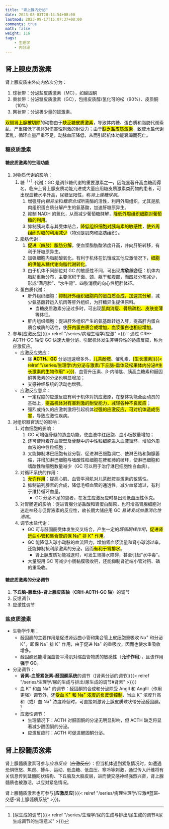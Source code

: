 ```yaml
---
title: "肾上腺内分泌"
date: 2023-08-03T20:14:54+08:00
lastmod: 2023-09-17T15:07:37+08:00
comments: true
math: false
weight: 116
tags:
    - 生理学
    - 内分泌
---
```


## 肾上腺皮质激素

肾上腺皮质由外向内依次分为：

1. 球状带：分泌盐皮质激素（MC），如醛固酮
2. 束状带：分泌糖皮质激素（GC），包括皮质醇/氢化可的松（90%）、皮质酮（10%）
3. 网状带：分泌极少量的雄激素。

<mark>双侧肾上腺被切除</mark>的动物由于<mark>缺乏糖皮质激素</mark>，导致体内糖、蛋白质和脂肪代谢紊乱，严重降低了机体对伤害性刺激的耐受力；由于<mark>缺乏盐皮质激素</mark>，致使水盐代谢紊乱，循环血量严重不足，动脉血压降低，从而引起机体功能衰竭而死亡。

### 糖皮质激素

#### 糖皮质激素的生理功能

1. 对物质代谢的影响：
    1. 糖<sup>（+）</sup>代谢：GC 是调节糖代谢的重要激素之一，因能显著升高血糖而得名，临床上肾上腺皮质功能亢进或大量应用糖皮质激素类药物的患者，可出现血糖水平升高，尿糖呈阳性，称*肾上腺糖尿病*。
        1. 增强肝内*糖异生*和*糖原合成*所需酶的活性，利用外周组织，尤其是肌肉组织蛋白质分解产生的氨基酸，加速肝糖原异生。
        2. 抑制 NADH 的氧化，从而减少葡萄糖酵解，<mark>降低外周组织细胞对葡萄糖的利用</mark>。
        3. 抑制胰岛素与其受体结合，<mark>降低组织细胞对胰岛素的敏感性</mark>，<mark>使外周组织对糖的利用减少</mark>（特别是肌肉和脂肪组织）。
    2. 脂肪代谢：
        1. <mark>促进（四肢）脂肪分解</mark>，使血浆脂肪酸浓度升高，并向肝脏转移，有利于肝糖原异生。
        2. 加强细胞内脂肪酸氧化，有利于机体在饥饿或其他应激情况下，<mark>细胞的供能从糖代谢向脂代谢转化</mark>。
        3. 由于机体不同部位对 GC 的敏感性不同，可出现**库欣综合征**：机体内脂肪重新分布，主要沉积于面、颈、躯干和腹部，而四肢分布减少，形成“满月脸”、“水牛背”、四肢消瘦的向心性肥胖体征。
    3. 蛋白质代谢：
        - 肝外组织细胞：<mark>抑制肝外组织细胞内的蛋白质合成，加速其分解</mark>，减少氨基酸转运入肌肉等肝外组织，为肝糖异生提供原料。
            - 当糖皮质激素分泌过多时，可出现<mark>肌肉消瘦、骨质疏松、皮肤变薄</mark>等体征。
        - 肝内组织细胞：促进肝外组织产生的氨基酸转运入肝，提高肝内蛋白质合成酶的活性，使<mark>肝内蛋白质合成增加，血浆蛋白也相应增加</mark>。
2. 参与[应激反应]({{< relref "/series/病理生理学/应激" >}})：通过 CRH-ACTH-GC 轴使 GC 快速大量分泌，引起机体发生非特异性的适应反应，称为应激反应。
    - 应激反应效应：
        - 除 <mark>**ACTH、GC**</mark> 分泌迅速增多外，<mark>儿茶酚胺</mark>、催乳素、<mark>[生长激素]({{< relref "/series/生理学/内分泌与激素/下丘脑-垂体及松果体内分泌#生长激素的生物作用" >}})</mark>、血管升压素、β-内啡肽、胰高血糖素和醛固酮等激素的分泌也明显增加；
        - 交感神经系统的活动也增强。
    - 应激反应意义：
        - 一定程度的应激反应有利于机体对抗应激原，在整体功能全面动员的基础上，<mark>提高机体对有害刺激的耐受能力，减轻各种不良反应</mark>；
        - 强烈或持久的应激刺激将引起机体<mark>过强的应激反应，可对机体造成伤害</mark>，导致应激性疾病。
3. 对组织器官活动的影响：
    1. 对血细胞的影响：
        1. GC 可增强骨髓的造血功能，使血液中红细胞、血小板数量增加；
        2. 还可使附着在血管壁及骨髓中的中性粒细胞进入血液循环，增加外周血液的中性粒细胞；
        3. 又能抑制淋巴细胞有丝分裂、促进淋巴细胞凋亡、使淋巴结和胸腺萎缩，并增加淋巴细胞与嗜酸性粒细胞在脾和肺的破坏，使淋巴细胞和嗜酸性粒细胞数量减少（GC 可以用于治疗淋巴细胞性白血病）。
    2. 对循环系统的作用：
        1. <mark>允许作用</mark>：提高心肌、血管平滑肌对儿茶酚胺类激素的敏感性。
        2. 抑制前列腺素的合成，降低毛细血管的通透性，减少血浆滤过，有利于维持循环血量。
            - GC 分泌不足的患者，在发生应激反应时易出现低血压性休克。
    3. 对胃肠道的影响：促进胃腺分泌盐酸和胃蛋白酶原，也可增高胃腺细胞对迷走神经与促胃液素的反应性，故长期大储应用 GC *易诱发或加重消化性溃疡*。
    4. 调节水盐代谢：
        - GC 可与醛固酮受体发生交叉结合，产生一定的*醛固酮样作用*，<mark>促进肾远曲小管和集合管的保 Na<sup>+</sup> 排 K<sup>+</sup> 作用</mark>。
        - GC 能降低入球小动脉的血流阻力，增加肾血浆流量和肾小球滤过率，还能抑制抗利尿激素的分泌，因而<mark>有利于肾排水</mark>。
            - 肾上腺皮质功能减退时，可发生肾排水障碍，甚至引起“水中毒”。
        - 大量服用 GC 可减少小肠黏膜吸收钙，还能抑制肾近端小管对钙、磷的重吸收。

#### 糖皮质激素的分泌调节

1. **下丘脑-腺垂体-肾上腺皮质轴**（**CRH-ACTH-GC 轴**）的调节
2. 反馈调节
3. 应激性调节

### 盐皮质激素

- 生物学作用：
    - 醛固酮的主要作用是促进肾远曲小管和集合管上皮细胞重吸收 Na<sup>+</sup> 和分泌 K<sup>+</sup>，即保 Na<sup>+</sup> 排 K<sup>+</sup> 作用，由于促进 Na<sup>+</sup> 的重吸收，因而也使水重吸收增多。
    - 醛固酮还能增强血管平滑肌对缩血管物质的敏感性（**允许作用**），且该作用**强于 GC**。
- 分泌调节：
    - **肾素-血管紧张素-醛固酮系统**的调节（[肾素分泌的调节]({{< relref "/series/生理学/尿的生成与排出/尿生成的调节#肾素" >}})）
    - 血 K<sup>+</sup> 和血 Na<sup>+</sup> 的调节：醛固酮的合成和分泌除受 AngⅡ 和 AngⅢ（作用更强）调节外，还<mark>受血 K<sup>+</sup> 和 Na<sup>+</sup> 浓度的负反馈控制</mark>，当血 K<sup>+</sup> 浓度升高和（或）血 Na<sup>+</sup> 浓度降低时，可直接刺激肾上腺皮质球状带分泌醛固酮。[^1]
    - 应激性调节：
        - 生理情况下：ACTH 对醛固酮的分泌无明显影响，但 ACTH 缺乏将显著减少醒固酮的分泌。
        - 应激反应时：ACTH 可促进醒固酮分泌。

[^1]: [尿生成的调节]({{< relref "/series/生理学/尿的生成与排出/尿生成的调节#尿生成调节的生理意义" >}})

## 肾上腺髓质激素

肾上腺髓质激素可参与*应急反应*（~~应激反应~~）：但当机体遇到紧急情况时，如遭遇恐惧愤怒、焦虑、搏斗、运动、低血糖、低血压、寒冷等刺激，通过传入纤维将有关信息传到延髓网状结构、下丘脑及大脑皮层，进而使交感神经强烈兴奋，肾上腺髓质也被激活，以应对紧急情况。

肾上腺髓质激素也可参与[**应激反应**]({{< relref "/series/病理生理学/应激#蓝斑-交感-肾上腺髓质系统" >}})。

